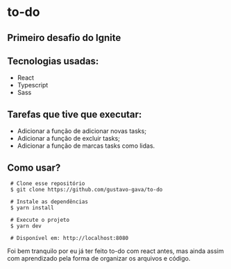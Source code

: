 # to-do

## Primeiro desafio do Ignite

## Tecnologias usadas:

* React
* Typescript
* Sass

## Tarefas que tive que executar:

* Adicionar a função de adicionar novas tasks;
* Adicionar a função de excluir tasks;
* Adicionar a função de marcas tasks como lidas.

## Como usar?

```
 # Clone esse repositório
 $ git clone https://github.com/gustavo-gava/to-do
 
 # Instale as dependências
 $ yarn install
 
 # Execute o projeto
 $ yarn dev
 
 # Disponível em: http://localhost:8080
```


Foi bem tranquilo por eu já ter feito to-do com react antes, mas ainda assim com aprendizado pela forma de organizar os arquivos e código.
